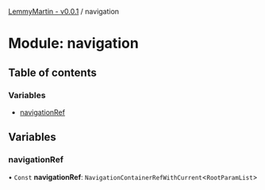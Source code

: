 [LemmyMartin - v0.0.1](../README.md) / navigation

# Module: navigation

## Table of contents

### Variables

- [navigationRef](navigation.md#navigationref)

## Variables

### navigationRef

• `Const` **navigationRef**: `NavigationContainerRefWithCurrent`<`RootParamList`\>
